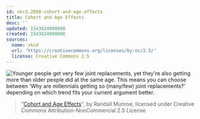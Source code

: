 ```yaml
---
id: xkcd.2080-cohort-and-age-effects
title: Cohort and Age Effects
desc: ''
updated: 1543824000000
created: 1543824000000
sources:
  name: xkcd
  url: 'https://creativecommons.org/licenses/by-nc/2.5/'
  license: Creative Commons 2.5
---
```

![Younger people get very few joint replacements, yet they're also getting more than older people did at the same age. This means you can choose between 'Why are millennials getting so (many/few) joint replacements?' depending on which trend fits your current argument better.](https://imgs.xkcd.com/comics/cohort_and_age_effects.png)
> "[Cohort and Age Effects](https://xkcd.com/2080/)", by Randall Munroe, licensed under Creative Commons Attribution-NonCommercial 2.5 License
